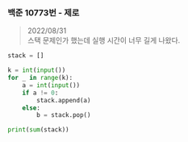 ### 백준 10773번 - 제로

> 2022/08/31 <br>
> 스택 문제인가 했는데 실행 시간이 너무 길게 나왔다.

```python
stack = []

k = int(input())
for _ in range(k):
    a = int(input())
    if a != 0:
        stack.append(a)
    else:
        b = stack.pop()

print(sum(stack))
```